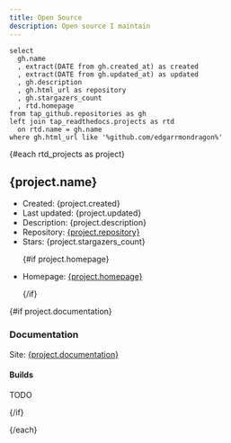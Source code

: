 ```yaml
---
title: Open Source
description: Open source I maintain
---
```


```rtd_projects
select
  gh.name
  , extract(DATE from gh.created_at) as created
  , extract(DATE from gh.updated_at) as updated
  , gh.description
  , gh.html_url as repository
  , gh.stargazers_count
  , rtd.homepage
from tap_github.repositories as gh
left join tap_readthedocs.projects as rtd
  on rtd.name = gh.name
where gh.html_url like '%github.com/edgarrmondragon%'
```

{#each rtd_projects as project}

## {project.name}

<ul>

<li>Created: {project.created}</li>
<li>Last updated: {project.updated}</li>
<li>Description: {project.description}</li>
<li>Repository: <a href="{project.repository}" target="_blank" rel="noopener noreferrer">{project.repository}</a></li>
<li>Stars: {project.stargazers_count}</li>

{#if project.homepage}

<li>Homepage: <a href="{project.homepage}" target="_blank" rel="noopener noreferrer">{project.homepage}</a></li>

{/if}

</ul>

{#if project.documentation}

### Documentation

Site: <a href="{project.documentation}" target="_blank" rel="noopener noreferrer">{project.documentation}</a>

#### Builds

TODO

{/if}

{/each}
